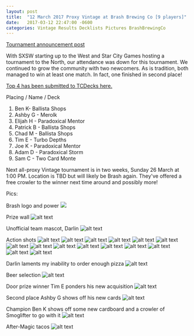 ```yaml
---
layout: post
title:  "12 March 2017 Proxy Vintage at Brash Brewing Co [9 players]"
date:   2017-03-12 22:47:00 -0600
categories: Vintage Results Decklists Pictures BrashBrewingCo
---
```

[Tournament announcement post](http://themanadrain.com/topic/1044/3-12-17-houston-texas-100-proxy-vintage-at-brash-brewing-co)

With SXSW starting up to the West and Star City Games hosting a tournament to the North, our attendance was down for this tournament. We continued to grow the community with two newcomers. As is tradition, both managed to win at least one match. In fact, one finished in second place!

[Top 4 has been submitted to TCDecks here.](http://www.tcdecks.net/deck.php?id=22514)

Placing / Name / Deck
1. Ben K- Ballista Shops
2. Ashby G - Merolk
3. Elijah H - Paradoxical Mentor
4. Patrick B - Ballista Shops
5. Chad M - Ballista Shops
6. Tim E - Turbo Depths
7. Joe K - Paradoxical Mentor
8. Adam D - Paradoxical Storm
9.  Sam C - Two Card Monte

Next all-proxy Vintage tournament is in two weeks, Sunday 26 March at 1:00 PM. Location is TBD but will likely be Brash again. They've offered a free crowler to the winner next time around and possibly more!

Pics:

Brash logo and power
![](http://i.imgur.com/nXyDXAv.jpg)

Prize wall
![alt text](http://i.imgur.com/GjoGbcb.jpg)

Unofficial team mascot, Darlin
![alt text](http://i.imgur.com/ZI3WyWH.jpg)

Action shots
![alt text](http://i.imgur.com/VnxZR2A.jpg)
![alt text](http://i.imgur.com/a2GPk68.jpg)
![alt text](http://i.imgur.com/t761uUr.jpg)
![alt text](http://i.imgur.com/BUIFjlg.jpg)
![alt text](http://i.imgur.com/xErreon.jpg)
![alt text](http://i.imgur.com/RDG0h34.jpg)
![alt text](http://i.imgur.com/zH3e6GV.jpg)
![alt text](http://i.imgur.com/Rhokx6S.jpg)
![alt text](http://i.imgur.com/bTlBw4R.jpg)
![alt text](http://i.imgur.com/Z31Sl0y.jpg)
![alt text](http://i.imgur.com/23mSXoH.jpg)
![alt text](http://i.imgur.com/2CdXNcq.jpg)
![alt text](http://i.imgur.com/kQUodUK.jpg)
![alt text](http://i.imgur.com/tNt9XgK.jpg)
![alt text](http://i.imgur.com/QsEqOqp.jpg)

Darlin laments my inability to order enough pizza
![alt text](http://i.imgur.com/oqQVy31.jpg)

Beer selection
![alt text](http://i.imgur.com/CzmLHzp.jpg)

Door prize winner Tim E ponders his new acquisition
![alt text](http://i.imgur.com/gPGEJhI.jpg)

Second place Ashby G shows off his new cards
![alt text](http://i.imgur.com/Isd7tJe.jpg)

Champion Ben K shows off some new cardboard and a crowler of Smoglifter to go with it
![alt text](http://i.imgur.com/AUkHbnP.jpg)

After-Magic tacos
![alt text](http://i.imgur.com/cGQGkar.jpg)